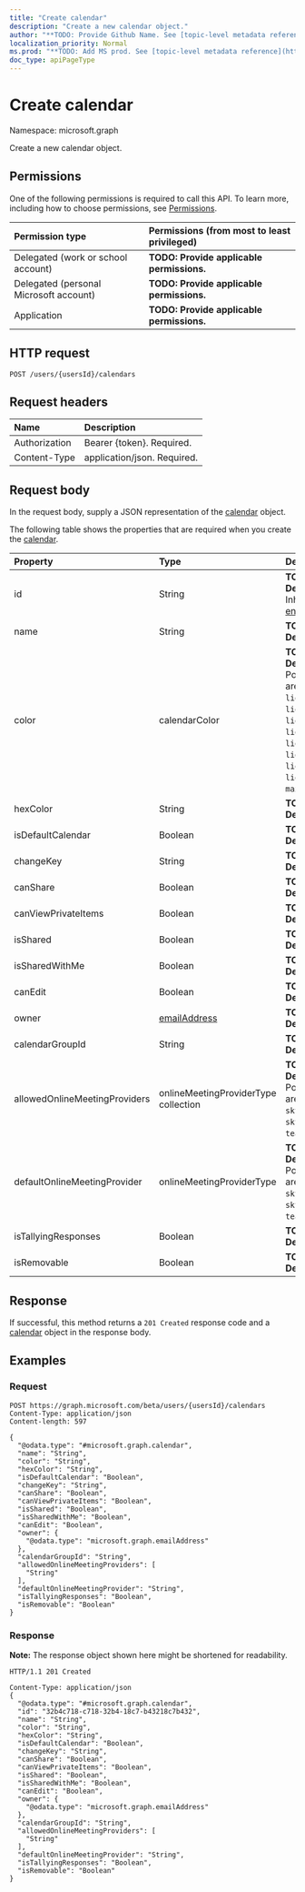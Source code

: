 ```yaml
---
title: "Create calendar"
description: "Create a new calendar object."
author: "**TODO: Provide Github Name. See [topic-level metadata reference](https://msgo.azurewebsites.net/add/document/guidelines/metadata.html#topic-level-metadata)**"
localization_priority: Normal
ms.prod: "**TODO: Add MS prod. See [topic-level metadata reference](https://msgo.azurewebsites.net/add/document/guidelines/metadata.html#topic-level-metadata)**"
doc_type: apiPageType
---
```


# Create calendar
Namespace: microsoft.graph

Create a new calendar object.

## Permissions
One of the following permissions is required to call this API. To learn more, including how to choose permissions, see [Permissions](/graph/permissions-reference).

|Permission type|Permissions (from most to least privileged)|
|:---|:---|
|Delegated (work or school account)|**TODO: Provide applicable permissions.**|
|Delegated (personal Microsoft account)|**TODO: Provide applicable permissions.**|
|Application|**TODO: Provide applicable permissions.**|

## HTTP request

<!-- {
  "blockType": "ignored"
}
-->
``` http
POST /users/{usersId}/calendars
```

## Request headers
|Name|Description|
|:---|:---|
|Authorization|Bearer {token}. Required.|
|Content-Type|application/json. Required.|

## Request body
In the request body, supply a JSON representation of the [calendar](../resources/calendar.md) object.

The following table shows the properties that are required when you create the [calendar](../resources/calendar.md).

|Property|Type|Description|
|:---|:---|:---|
|id|String|**TODO: Add Description** Inherited from [entity](../resources/entity.md)|
|name|String|**TODO: Add Description**|
|color|calendarColor|**TODO: Add Description**. Possible values are: `lightBlue`, `lightGreen`, `lightOrange`, `lightGray`, `lightYellow`, `lightTeal`, `lightPink`, `lightBrown`, `lightRed`, `maxColor`, `auto`.|
|hexColor|String|**TODO: Add Description**|
|isDefaultCalendar|Boolean|**TODO: Add Description**|
|changeKey|String|**TODO: Add Description**|
|canShare|Boolean|**TODO: Add Description**|
|canViewPrivateItems|Boolean|**TODO: Add Description**|
|isShared|Boolean|**TODO: Add Description**|
|isSharedWithMe|Boolean|**TODO: Add Description**|
|canEdit|Boolean|**TODO: Add Description**|
|owner|[emailAddress](../resources/emailaddress.md)|**TODO: Add Description**|
|calendarGroupId|String|**TODO: Add Description**|
|allowedOnlineMeetingProviders|onlineMeetingProviderType collection|**TODO: Add Description**. Possible values are: `unknown`, `skypeForBusiness`, `skypeForConsumer`, `teamsForBusiness`.|
|defaultOnlineMeetingProvider|onlineMeetingProviderType|**TODO: Add Description**. Possible values are: `unknown`, `skypeForBusiness`, `skypeForConsumer`, `teamsForBusiness`.|
|isTallyingResponses|Boolean|**TODO: Add Description**|
|isRemovable|Boolean|**TODO: Add Description**|



## Response

If successful, this method returns a `201 Created` response code and a [calendar](../resources/calendar.md) object in the response body.

## Examples

### Request
<!-- {
  "blockType": "request",
  "name": "create_calendar_from_"
}
-->
``` http
POST https://graph.microsoft.com/beta/users/{usersId}/calendars
Content-Type: application/json
Content-length: 597

{
  "@odata.type": "#microsoft.graph.calendar",
  "name": "String",
  "color": "String",
  "hexColor": "String",
  "isDefaultCalendar": "Boolean",
  "changeKey": "String",
  "canShare": "Boolean",
  "canViewPrivateItems": "Boolean",
  "isShared": "Boolean",
  "isSharedWithMe": "Boolean",
  "canEdit": "Boolean",
  "owner": {
    "@odata.type": "microsoft.graph.emailAddress"
  },
  "calendarGroupId": "String",
  "allowedOnlineMeetingProviders": [
    "String"
  ],
  "defaultOnlineMeetingProvider": "String",
  "isTallyingResponses": "Boolean",
  "isRemovable": "Boolean"
}
```


### Response
**Note:** The response object shown here might be shortened for readability.
<!-- {
  "blockType": "response",
  "truncated": true,
  "@odata.type": "microsoft.graph.calendar"
}
-->
``` http
HTTP/1.1 201 Created

Content-Type: application/json
{
  "@odata.type": "#microsoft.graph.calendar",
  "id": "32b4c718-c718-32b4-18c7-b43218c7b432",
  "name": "String",
  "color": "String",
  "hexColor": "String",
  "isDefaultCalendar": "Boolean",
  "changeKey": "String",
  "canShare": "Boolean",
  "canViewPrivateItems": "Boolean",
  "isShared": "Boolean",
  "isSharedWithMe": "Boolean",
  "canEdit": "Boolean",
  "owner": {
    "@odata.type": "microsoft.graph.emailAddress"
  },
  "calendarGroupId": "String",
  "allowedOnlineMeetingProviders": [
    "String"
  ],
  "defaultOnlineMeetingProvider": "String",
  "isTallyingResponses": "Boolean",
  "isRemovable": "Boolean"
}
```

